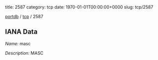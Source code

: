 title: 2587
category: tcp
date: 1970-01-01T00:00:00+0000
slug: tcp/2587

[portdb](/) / [tcp](/category/tcp.html) / 2587


## IANA Data

_Name:_ masc

_Description:_ MASC

